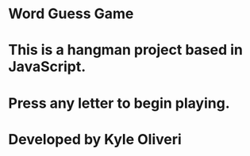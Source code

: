 # Word Guess Game
# This is a hangman project based in JavaScript.
# Press any letter to begin playing.


# Developed by Kyle Oliveri